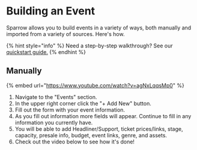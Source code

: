 # Building an Event

Sparrow allows you to build events in a variety of ways, both manually and imported from a variety of sources.  Here's how.

{% hint style="info" %}
Need a step-by-step walkthrough? See our [quickstart guide.](broken-reference)
{% endhint %}

## Manually

{% embed url="https://www.youtube.com/watch?v=agNxLqqsMp0" %}

1. Navigate to the "Events" section.
2. In the upper right corner click the "+ Add New" button.
3. Fill out the form with your event information.
4. As you fill out information more fields will appear. Continue to fill in any information you currently have.
5. You will be able to add Headliner/Support, ticket prices/links, stage, capacity, presale info, budget, event links, genre, and assets.
6. Check out the video below to see how it's done!
